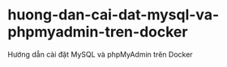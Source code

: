 # huong-dan-cai-dat-mysql-va-phpmyadmin-tren-docker
Hướng dẫn cài đặt MySQL và phpMyAdmin trên Docker
